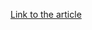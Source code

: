 [Link to the article](https://www.bleepingcomputer.com/news/security/ultralytics-ai-model-hijacked-to-infect-thousands-with-cryptominer/)
